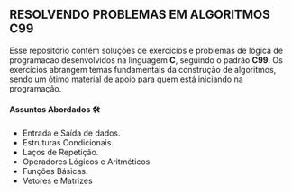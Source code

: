 ## RESOLVENDO PROBLEMAS EM ALGORITMOS C99
Esse repositório contém soluções de exercícios e problemas de lógica de programacao desenvolvidos na linguagem **C**, seguindo o padrão **C99**. Os exercícios abrangem temas fundamentais da construção de algoritmos, sendo um ótimo material de apoio para quem está iniciando na programação.

#### Assuntos Abordados 🛠️
- Entrada e Saída de dados. 
- Estruturas Condicionais.
- Laços de Repetição.
- Operadores Lógicos e Aritméticos.
- Funções Básicas.
- Vetores e Matrizes

